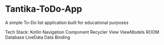 # Tantika-ToDo-App
A simple To-Do list application built for educational purposes

Tech Stack:
Kotlin
Navigation Component
Recycler View
ViewModels
ROOM Database
LiveData
Data Binding
